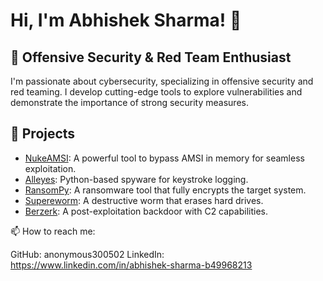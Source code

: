 
# Hi, I'm Abhishek Sharma! 👋
## 🚀 Offensive Security & Red Team Enthusiast
I'm passionate about cybersecurity, specializing in offensive security and red teaming. I develop cutting-edge tools to explore vulnerabilities and demonstrate the importance of strong security measures.

## 🔧 Projects
- [NukeAMSI](https://github.com/anonymous300502/NukeAMSI): A powerful tool to bypass AMSI in memory for seamless exploitation.
- [Alleyes](https://github.com/anonymous300502/Alleyes): Python-based spyware for keystroke logging.
- [RansomPy](https://github.com/anonymous300502/RansomPy): A ransomware tool that fully encrypts the target system.
- [Supereworm](https://github.com/anonymous300502/Supereworm): A destructive worm that erases hard drives.
- [Berzerk](https://github.com/anonymous300502/Berzerk): A post-exploitation backdoor with C2 capabilities.


📫 How to reach me:

GitHub: anonymous300502
LinkedIn: https://www.linkedin.com/in/abhishek-sharma-b49968213
